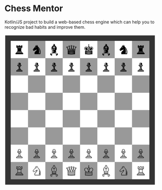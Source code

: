 # Chess Mentor

Kotlin/JS project to build a web-based chess engine which can help you to recognize bad habits and improve them.

![alt text](img/homepage.png)